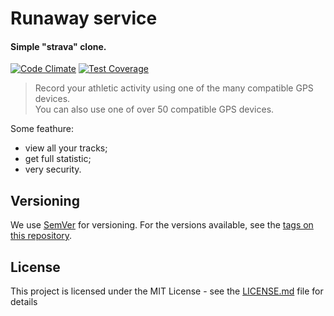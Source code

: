 # Runaway service

#### Simple "strava" clone.

[![Code Climate](https://codeclimate.com/github/IgorPolyakov/runaway/badges/gpa.svg)](https://codeclimate.com/github/IgorPolyakov/runaway)
[![Test Coverage](https://codeclimate.com/github/IgorPolyakov/runaway/badges/coverage.svg)](https://codeclimate.com/github/IgorPolyakov/runaway/coverage)

>Record your athletic activity using one of the many compatible GPS devices.   
>You can also use one of over 50 compatible GPS devices.   

Some feathure:

* view all your tracks;
* get full statistic;
* very security.


## Versioning

We use [SemVer](http://semver.org/) for versioning. For the versions available, see the [tags on this repository](https://github.com/your/project/tags).


## License

This project is licensed under the MIT License - see the [LICENSE.md](LICENSE.md) file for details
